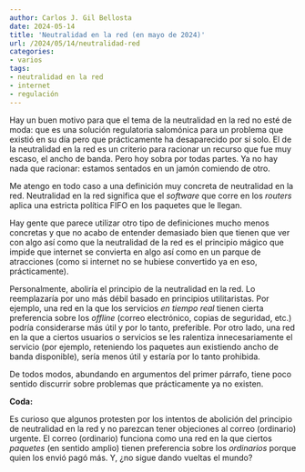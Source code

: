 ```yaml
---
author: Carlos J. Gil Bellosta
date: 2024-05-14
title: 'Neutralidad en la red (en mayo de 2024)'
url: /2024/05/14/neutralidad-red
categories:
- varios
tags:
- neutralidad en la red
- internet
- regulación
---
```


Hay un buen motivo para que el tema de la neutralidad en la red no esté de moda: que es una solución regulatoria salomónica para un problema que existió en su día pero que  prácticamente ha desaparecido por sí solo. El de la neutralidad en la red es un criterio para racionar un recurso que fue muy escaso, el ancho de banda. Pero hoy sobra por todas partes. Ya no hay nada que racionar: estamos sentados en un jamón comiendo de otro.

Me atengo en todo caso a una definición muy concreta de neutralidad en la red. Neutralidad en la red significa que el _software_ que corre en los _routers_ aplica una estricta política FIFO en los paquetes que le llegan.

Hay gente que parece utilizar otro tipo de definiciones mucho menos concretas y que no acabo de entender demasiado bien que tienen que ver con algo así como que la neutralidad de la red es el principio mágico que impide que internet se convierta en algo así como en un parque de atracciones (como si internet no se hubiese convertido ya en eso, prácticamente).

Personalmente, aboliría el principio de la neutralidad en la red. Lo reemplazaría por uno más débil basado en principios utilitaristas. Por ejemplo, una red en la que los servicios _en tiempo real_ tienen cierta preferencia sobre los _offline_ (correo electrónico, copias de seguridad, etc.) podría considerarse más útil y por lo tanto, preferible. Por otro lado, una red en la que a ciertos usuarios o servicios se les ralentiza innecesariamente el servicio (por ejemplo, reteniendo los paquetes aun existiendo ancho de banda disponible), sería menos útil y estaría por lo tanto prohibida.

De todos modos, abundando en argumentos del primer párrafo, tiene poco sentido discurrir sobre problemas que prácticamente ya no existen.

**Coda:**

Es curioso que algunos protesten por los intentos de abolición del principio de neutralidad en la red y no parezcan tener objeciones al correo (ordinario) urgente. El correo (ordinario) funciona como una red en la que ciertos _paquetes_ (en sentido amplio) tienen preferencia sobre los _ordinarios_ porque quien los envió pagó más. Y, ¿no sigue dando vueltas el mundo?
